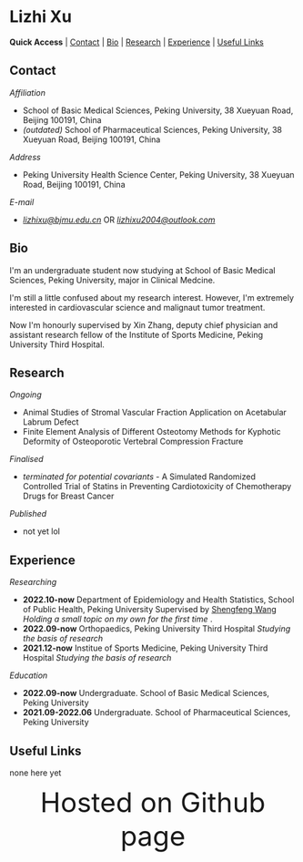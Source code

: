 # Lizhi Xu

**Quick Access** | [Contact](#contact) | [Bio](#bio) | [Research](#research) | [Experience](#exp) | [Useful Links](#useful)


<a id = "contact"></a>
## Contact
*Affiliation*
+ School of Basic Medical Sciences, Peking University, 38 Xueyuan Road, Beijing 100191, China 
+ *(outdated)* School of Pharmaceutical Sciences, Peking University, 38 Xueyuan Road, Beijing 100191, China

*Address*
+ Peking University Health Science Center, Peking University, 38 Xueyuan Road, Beijing 100191, China

*E-mail*
+ *lizhixu@bjmu.edu.cn* OR *lizhixu2004@outlook.com*

<a id = "bio"></a>
## Bio
I'm an undergraduate student now studying at School of Basic Medical Sciences, Peking University, major in Clinical Medcine.

I'm still a little confused about my research interest. However, I'm extremely interested in cardiovascular science and malignaut tumor treatment.

Now I'm honourly supervised by Xin Zhang, deputy chief physician and assistant research fellow of the Institute of Sports Medicine, Peking University Third Hospital.

<a id = "research"></a>
## Research

*Ongoing*
+ Animal Studies of Stromal Vascular Fraction Application on Acetabular Labrum Defect
+ Finite Element Analysis of Different Osteotomy Methods for Kyphotic Deformity of Osteoporotic Vertebral Compression Fracture

*Finalised*
+ *terminated for potential covariants* - A Simulated Randomized Controlled Trial of Statins in Preventing Cardiotoxicity of Chemotherapy Drugs for Breast Cancer

*Published*
+ not yet lol

<a id = "exp"></a>
## Experience

*Researching*
+ **2022.10-now** Department of Epidemiology and Health Statistics, School of Public Health, Peking University Supervised by [Shengfeng Wang](http://sph.pku.edu.cn/info/1186/3606.htm) *Holding a small topic on my own for the first time* .
+ **2022.09-now** Orthopaedics, Peking University Third Hospital *Studying the basis of research*
+ **2021.12-now** Institue of Sports Medicine, Peking University Third Hospital *Studying the basis of research*

*Education*
+ **2022.09-now** Undergraduate. School of Basic Medical Sciences, Peking University
+ **2021.09-2022.06** Undergraduate. School of Pharmaceutical Sciences, Peking University

<a id = "useful"></a>
## Useful Links
none here yet

<div align = "center"><font size = 25>Hosted on Github page</font></div>
